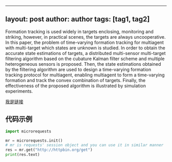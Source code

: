 ---
layout: post
author: author
tags: [tag1, tag2]
--

Formation tracking is used widely in targets enclosing, monitoring and striking, however, in practical scenes, the targets are always uncooperative. In this paper, the problem of time-varying formation tracking for multiagent with multi-target which states are unknown is studied. In order to obtain the accurate state estimations of targets, a distributed multi-sensor multi-target filtering algorithm based on the cubature Kalman filter scheme and multiple heterogeneous sensors is proposed. Then, the state estimations obtained by the filtering algorithm are used to design a time-varying formation tracking protocol for multiagent, enabling multiagent to form a time-varying formation and track the convex combination of targets. Finally, the effectiveness of the proposed algorithm is illustrated by simulation experiments.


[我是链接](/)


## 代码示例
```python
import microrequests

mr = microrequests.init()
# mr is requests' session object and you can use it in similar manner
res = mr.get("http://httpbin.org/get")
print(res.text) 
```